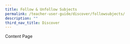 ```yaml
---
title: Follow & Unfollow Subjects
permalink: /teacher-user-guide/discover/followsubjects/
description: ""
third_nav_title: Discover
---
```

Content Page
